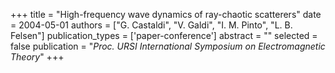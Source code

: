 +++
title = "High-frequency wave dynamics of ray-chaotic scatterers"
date = 2004-05-01
authors = ["G. Castaldi", "V. Galdi", "I. M. Pinto", "L. B. Felsen"]
publication_types = ['paper-conference']
abstract = ""
selected = false
publication = "*Proc. URSI International Symposium on Electromagnetic Theory*"
+++


